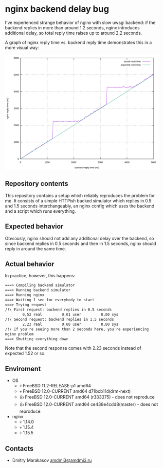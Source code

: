 # nginx backend delay bug

I've experienced strange behavior of nginx with slow uwsgi backend:
if the backend replies in more than around 1.2 seconds, nginx introduces
additional delay, so total reply time raises up to around 2.2 seconds.

A graph of nginx reply time vs. backend reply time demonstrates this
in a more visual way:

![graph](graph.svg)

## Repository contents

This repository contains a setup which reliably reproduces the
problem for me. It consists of a simple HTTPish backed simulator
which replies in 0.5 and 1.5 seconds interchangeably, an nginx
config which uses the backend and a script which runs everything.

## Expected behavior

Obviously, nginx should not add any additional delay over the backend,
so since backend replies in 0.5 seconds and then in 1.5 seconds, nginx
should reply in around the same time.

## Actual behavior

In practice, however, this happens:

```
===> Compiling backend simulator
===> Running backend simulator
===> Running nginx
===> Waiting 1 sec for everybody to start
===> Trying request
/!\ First request: backend replies in 0.5 seconds
        0,52 real         0,01 user         0,00 sys
/!\ Second request: backend replies in 1.5 seconds
        2,23 real         0,00 user         0,00 sys
/!\ If you're seeing more than 2 seconds here, you're experiencing nginx problem
===> Shutting everything down
```

Note that the second response comes with 2.23 seconds instead of expected 1.52 or so.

## Enviroment

- OS
  - :skull: FreeBSD 11.2-RELEASE-p1 amd64
  - :skull: FreeBSD 12.0-CURRENT amd64 d71bcb11d(drm-next)
  - :+1: FreeBSD 12.0-CURRENT amd64 (r333375) - does not reproduce
  - :+1: FreeBSD 12.0-CURRENT amd64 ce438e4cdd8(master) - does not reproduce
- nginx
  - :skull: 1.14.0
  - :skull: 1.15.4
  - :skull: 1.15.5

## Contacts

- Dmitry Marakasov <amdmi3@amdmi3.ru>
